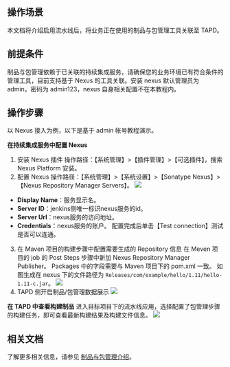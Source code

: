 ## 操作场景
本文档将介绍启用流水线后，将业务正在使用的制品与包管理工具关联至 TAPD。

## 前提条件
制品与包管理依赖于已关联的持续集成服务，请确保您的业务环境已有符合条件的管理工具，目前支持基于 Nexus 的工具关联。安装 nexus 默认管理员为 admin，密码为 admin123，nexus 自身相关配置不在本教程内。

## 操作步骤
以 Nexus 接入为例，以下是基于 admin 帐号教程演示。

**在持续集成服务中配置 Nexus**
1. 安装 Nexus 插件
操作路径：【系统管理】>【插件管理】>【可选插件】，搜索 Nexus Platform 安装。
2. 配置 Nexus
操作路径：【系统管理】>【系统设置】>【Sonatype Nexus】>【Nexus Repository Manager Servers】。
 ![](https://main.qcloudimg.com/raw/968707d692d65a1c14d479f4981c2dc8.png)
 - **Display Name**：服务显示名。
 - **Server ID**：jenkins侧唯一标识nexus服务的id。
 - **Server Url**：nexus服务的访问地址。
 - **Credentials**：nexus服务的账户。
配置完成后单击【Test connection】测试是否可以连通。
3. 在 Maven 项目的构建步骤中配置需要生成的 Repository 信息
在 Meven 项目的 job 的 Post Steps 步骤中新加 Nexus Repository Manager Publisher。
Packages 中的字段需要与 Maven 项目下的 pom.xml 一致。
如图生成在 nexus 下的文件路径为 `Releases/com/example/hello/1.11/hello-1.11-c.jar`。
 ![](https://main.qcloudimg.com/raw/084fecee9dad4336e747079115f9278a.png)
4. TAPD 侧开启制品/包管理数据展示
 ![](https://main.qcloudimg.com/raw/3fc93151123fcf72cd66174680e8944b.png)

**在 TAPD 中查看构建制品**
进入目标项目下的流水线应用，选择配置了包管理步骤的构建任务，即可查看最新构建结果及构建文件信息。
 ![](https://main.qcloudimg.com/raw/41d21424db16380dfe415a0638e0b9a4.png)
 
## 相关文档 
了解更多相关信息，请参见 [制品与包管理介绍](https://www.tapd.cn/help/view#1120003271001002060)。


